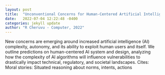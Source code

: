 ```yaml
---
layout: post
title:  "Unconventional Concerns for Human-Centered Artificial Intelligence"
date:   2022-07-04 12:22:48 -0400
categories: jekyll update
author: "R Cheruvu - Computer, 2022"
---
```

New concerns are emerging around increased artificial intelligence (AI) complexity, autonomy, and its ability to exploit human users and itself. We outline predictions on human-centered AI system and design, analyzing how the complexity of AI algorithms will influence vulnerabilities to drastically impact technical, regulatory, and societal landscapes.
Cites: Moral stories: Situated reasoning about norms, intents, actions